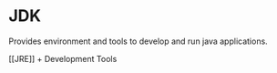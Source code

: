 # JDK

Provides environment and tools to develop and run java applications.

[[JRE]] + Development Tools
